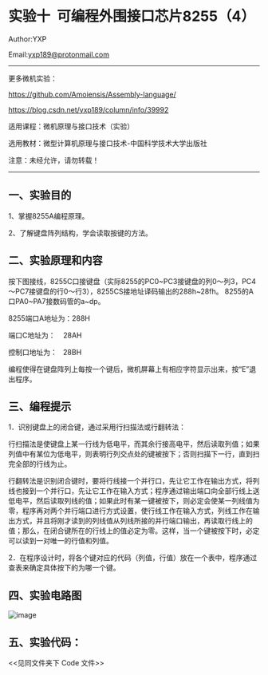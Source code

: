 实验十  可编程外围接口芯片8255（4）
===============================================================
Author:YXP

Email:yxp189@protonmail.com
***************************************************************
更多微机实验：

https://github.com/Amoiensis/Assembly-language/

https://blog.csdn.net/yxp189/column/info/39992

适用课程：微机原理与接口技术（实验）

选用教材：微型计算机原理与接口技术-中国科学技术大学出版社

注意：未经允许，请勿转载！
***************************************************************

一、实验目的
-----------------------------------------------------------------

1、掌握8255A编程原理。

2、了解键盘阵列结构，学会读取按键的方法。

二、实验原理和内容
-----------------------------------------------------------------

按下图接线，8255C口接键盘（实际8255的PC0~PC3接键盘的列0～列3，PC4～PC7接键盘的行0～行3），8255CS接地址译码输出的288h~28fh。 8255的A口PA0~PA7接数码管的a~dp。

8255端口A地址为：288H

端口C地址为：    28AH

控制口地址为：   28BH

编程使得在键盘阵列上每按一个键后，微机屏幕上有相应字符显示出来，按“E”退出程序。

三、编程提示
-----------------------------------------------------------------

1．识别键盘上的闭合键，通过采用行扫描法或行翻转法：

行扫描法是使键盘上某一行线为低电平，而其余行接高电平，然后读取列值；如果列值中有某位为低电平，则表明行列交点处的键被按下；否则扫描下一行，直到扫完全部的行线为止。

行翻转法是识别闭合键时，要将行线接一个并行口，先让它工作在输出方式，将列线也接到一个并行口，先让它工作在输入方式；程序通过输出端口向全部行线上送低电平，然后读取列线的值；如果此时有某一键被按下，则必定会使某一列线值为零，程序再对两个并行端口进行方式设置，使行线工作在输入方式，列线工作在输出方式，并且将刚才读到的列线值从列线所接的并行端口输出，再读取行线上的值；那么，在闭合键所在的行线上的值必定为零。这样，当一个键被按下时，必定可以读到一对唯一的行值和列值。

2．在程序设计时，将各个键对应的代码（列值，行值）放在一个表中，程序通过查表来确定具体按下的为哪一个键。 

 四、实验电路图
 -----------------------------------------------------------------
 
 ![image](https://github.com/Amoiensis/Assembly-language/blob/master/image/8255-4.png)
    
五、实验代码：   
-----------------------------------------------------------------
     
 <<见同文件夹下 Code 文件>>
 
